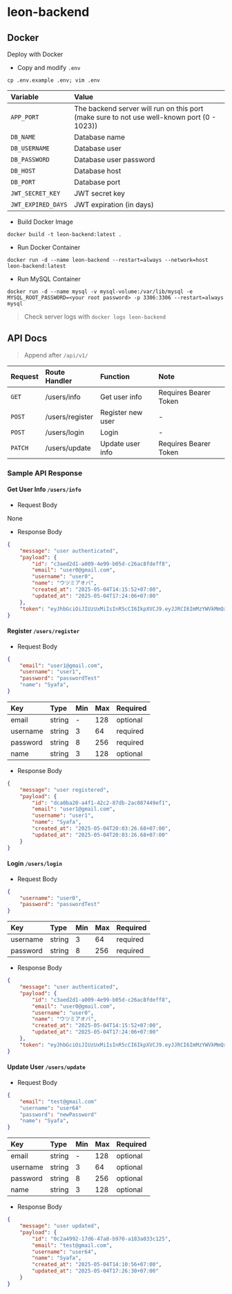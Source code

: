 # leon-backend

## Docker

Deploy with Docker

- Copy and modify `.env`

```
cp .env.example .env; vim .env
```

|Variable|Value|
|:---|:---|
|`APP_PORT`|The backend server will run on this port (make sure to not use well-known port (0 - 1023))|
|`DB_NAME`|Database name|
|`DB_USERNAME`|Database user|
|`DB_PASSWORD`|Database user password|
|`DB_HOST`|Database host|
|`DB_PORT`|Database port|
|`JWT_SECRET_KEY`|JWT secret key|
|`JWT_EXPIRED_DAYS`|JWT expiration (in days)|

- Build Docker Image

```
docker build -t leon-backend:latest .
```

- Run Docker Container

```
docker run -d --name leon-backend --restart=always --network=host leon-backend:latest
```

- Run MySQL Container

```
docker run -d --name mysql -v mysql-volume:/var/lib/mysql -e MYSQL_ROOT_PASSWORD=<your root password> -p 3306:3306 --restart=always mysql
```

> Check server logs with `docker logs leon-backend`

## API Docs

> Append after `/api/v1/`

|Request|Route Handler|Function|Note|
|:---|:---|:---|:---|
|`GET`|/users/info|Get user info|Requires Bearer Token|
|`POST`|/users/register|Register new user|-|
|`POST`|/users/login|Login|-|
|`PATCH`|/users/update|Update user info|Requires Bearer Token|

### Sample API Response

#### Get User Info `/users/info`

- Request Body

None

- Response Body

```json
{
    "message": "user authenticated",
    "payload": {
        "id": "c3aed2d1-a009-4e99-b05d-c26ac8fdeff8",
        "email": "user0@gmail.com",
        "username": "user0",
        "name": "ウツミアオバ",
        "created_at": "2025-05-04T14:15:52+07:00",
        "updated_at": "2025-05-04T17:24:06+07:00"
    },
    "token": "eyJhbGciOiJIUzUxMiIsInR5cCI6IkpXVCJ9.eyJJRCI6ImMzYWVkMmQxLWEwMDktNGU5OS1iMDVkLWMyNmFjOGZkZWZmOCIsImV4cCI6MTc0ODk0NjQwOX0.IdG3w3aJpvBfeBYQWxNnLS27WdDnzm7_YOKpDZQ5_VJE1XqqMFDzfp5zUQwp0WHA6BIR9w3MGxOd0G3cqgXVOg"
}
```

#### Register `/users/register`

- Request Body

```json
{
    "email": "user1@gmail.com",
    "username": "user1",
    "password": "passwordTest"
    "name": "Syafa",
}
```

|Key|Type|Min|Max|Required|
|:---|:---|:---|:---|:---|
|email|string|-|128|optional|
|username|string|3|64|required|
|password|string|8|256|required|
|name|string|3|128|optional|

- Response Body

```json
{
    "message": "user registered",
    "payload": {
        "id": "dca0ba20-a4f1-42c2-87db-2ac087449ef1",
        "email": "user1@gmail.com",
        "username": "user1",
        "name": "Syafa",
        "created_at": "2025-05-04T20:03:26.68+07:00",
        "updated_at": "2025-05-04T20:03:26.68+07:00"
    }
}
```

#### Login `/users/login`

- Request Body

```json
{
    "username": "user0",
    "password": "passwordTest"
}
```

|Key|Type|Min|Max|Required|
|:---|:---|:---|:---|:---|
|username|string|3|64|required|
|password|string|8|256|required|

- Response Body

```json
{
    "message": "user authenticated",
    "payload": {
        "id": "c3aed2d1-a009-4e99-b05d-c26ac8fdeff8",
        "email": "user0@gmail.com",
        "username": "user0",
        "name": "ウツミアオバ",
        "created_at": "2025-05-04T14:15:52+07:00",
        "updated_at": "2025-05-04T17:24:06+07:00"
    },
    "token": "eyJhbGciOiJIUzUxMiIsInR5cCI6IkpXVCJ9.eyJJRCI6ImMzYWVkMmQxLWEwMDktNGU5OS1iMDVkLWMyNmFjOGZkZWZmOCIsImV4cCI6MTc0ODk0NjQwOX0.IdG3w3aJpvBfeBYQWxNnLS27WdDnzm7_YOKpDZQ5_VJE1XqqMFDzfp5zUQwp0WHA6BIR9w3MGxOd0G3cqgXVOg"
}
```

#### Update User `/users/update`

- Request Body

```json
{
    "email": "test@gmail.com"
    "username": "user64"
    "password": "newPassword"
    "name": "Syafa",
}
```

|Key|Type|Min|Max|Required|
|:---|:---|:---|:---|:---|
|email|string|-|128|optional|
|username|string|3|64|optional|
|password|string|8|256|optional|
|name|string|3|128|optional|

- Response Body

```json
{
    "message": "user updated",
    "payload": {
        "id": "0c2a4992-17d6-47a8-b970-a183a033c125",
        "email": "test@gmail.com",
        "username": "user64",
        "name": "Syafa",
        "created_at": "2025-05-04T14:10:56+07:00",
        "updated_at": "2025-05-04T17:26:30+07:00"
    }
}
```
